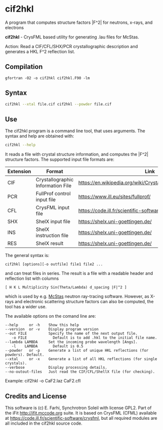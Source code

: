 # cif2hkl
A program that computes structure factors |F^2| for neutrons, x-rays, and electrons

**cif2hkl** - CrysFML based utility for generating .lau files for McStas.

Action: Read a CIF/CFL/SHX/PCR crystallographic description and generates a HKL F^2 reflection list.

Compilation
-----------
```
gfortran -O2 -o cif2hkl cif2hkl.F90 -lm 
```

Syntax
------
```bash
cif2hkl --xtal file.cif cif2hkl --powder file.cif
```

Use
---

The cif2hkl program is a command line tool, that uses arguments. The syntax and help are obtained with:
```bash
cif2hkl --help
```
It reads a file with crystal structure information, and computes the |F^2| structure factors. The supported input file formats are:

| Extension | Format | Link |
|-----------|--------|------|
| CIF | Crystallographic Information File | https://en.wikipedia.org/wiki/Crystallographic_Information_File |
| PCR | FullProf control input file       | https://www.ill.eu/sites/fullprof/ |
| CFL | CrysFML input file                | https://code.ill.fr/scientific-software/crysfml |
| SHX | ShelX input file                  | https://shelx.uni-goettingen.de/ |
| INS | ShelX instruction file            | https://shelx.uni-goettingen.de/ |
| RES | ShelX result                      | https://shelx.uni-goettingen.de/ |

The general syntax is:
```
cif2hkl [options][-o outfile] file1 file2 ...
```
and can treat files in series. The result is a file with a readable header and reflection list with columns
```
[ H K L Multiplicity Sin(Theta/Lambda) d_spacing |F|^2 ]
```
which is used by e.g. [McStas](http://www.mcstas.org) neutron ray-tracing software. However, as X-rays and electronic scattering structure factors can also be computed, the tool has a wider use.

The available options on the comand line are:
```
--help     or -h    Show this help
--version  or -v    Display program version
--out FILE          Specify the name of the next output file.
   -o FILE            Default is to add .hkl to the initial file name.
--lambda LAMBDA     Set the incoming probe wavelength [Angs].
   -l    LAMBDA       Default is 0.5
--powder   or -p    Generate a list of unique HKL reflections (for powders). Default.
--xtal     or -x    Generate a list of all HKL reflections (for single crystals).
--verbose           Display processing details.
--no-outout-files   Just read the CIF/CFL/ShellX file (for checking).
```

Example: cif2hkl -o CaF2.laz CaF2.cfl

Credits and License
-------
This software is (c) E. Farhi, Synchrotron Soleil with license GPL2.
Part of the iFit <http://ifit.mccode.org> suite.
It is based on CrysFML (CFML) available at <https://code.ill.fr/scientific-software/crysfml>, but all required modules are all included in the cif2hkl source code.

